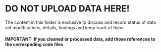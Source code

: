 # DO NOT UPLOAD DATA HERE! 
The content in this folder is exclusive to discuss and record status of data set modifications, details, findings and keep track of them
#### IMPORTANT: If you cleaned or processed data, add those references to the correspoding code files
